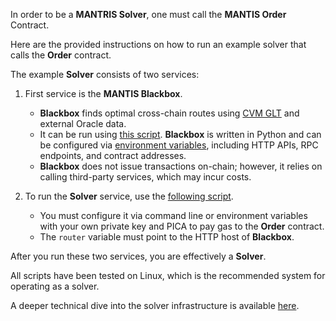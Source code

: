 In order to be a **MANTRIS Solver**, one must call the **MANTIS Order** Contract.

Here are the provided instructions on how to run an example solver that calls the **Order** contract.

The example **Solver** consists of two services:

1. First service is the **MANTIS Blackbox**.
   - **Blackbox** finds optimal cross-chain routes using [CVM GLT](https://www.youtube.com/@dzmitry-lahoda) and external Oracle data.
   - It can be run using [this script](https://github.com/ComposableFi/env/blob/4cde0bb29ef99af73e84d0208ade192b48797788/flake.nix#L72). **Blackbox** is written in Python and can be configured via [environment variables](https://github.com/ComposableFi/composable-vm/blob/main/mantis/blackbox/settings.py), including HTTP APIs, RPC endpoints, and contract addresses.
   - **Blackbox** does not issue transactions on-chain; however, it relies on calling third-party services, which may incur costs.

2. To run the **Solver** service, use the [following script](https://github.com/ComposableFi/env/blob/4cde0bb29ef99af73e84d0208ade192b48797788/flake.nix#L54).
   - You must configure it via command line or environment variables with your own private key and PICA to pay gas to the **Order** contract.
   - The `router` variable must point to the HTTP host of **Blackbox**.

After you run these two services, you are effectively a **Solver**.

All scripts have been tested on Linux, which is the recommended system for operating as a solver.

A deeper technical dive into the solver infrastructure is available [here](https://www.youtube.com/watch?v=nimg8qdSy70).

